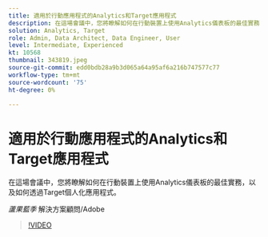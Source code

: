 ```yaml
---
title: 適用於行動應用程式的Analytics和Target應用程式
description: 在這場會議中，您將瞭解如何在行動裝置上使用Analytics儀表板的最佳實務，以及如何透過Target個人化應用程式。
solution: Analytics, Target
role: Admin, Data Architect, Data Engineer, User
level: Intermediate, Experienced
kt: 10568
thumbnail: 343819.jpeg
source-git-commit: edd0bdb28a9b3d065a64a95af6a216b747577c77
workflow-type: tm+mt
source-wordcount: '75'
ht-degree: 0%

---
```


# 適用於行動應用程式的Analytics和Target應用程式

在這場會議中，您將瞭解如何在行動裝置上使用Analytics儀表板的最佳實務，以及如何透過Target個人化應用程式。

*蘆果藍季* 解決方案顧問/Adobe

>[!VIDEO](https://video.tv.adobe.com/v/343819/?quality=12&learn=on)
